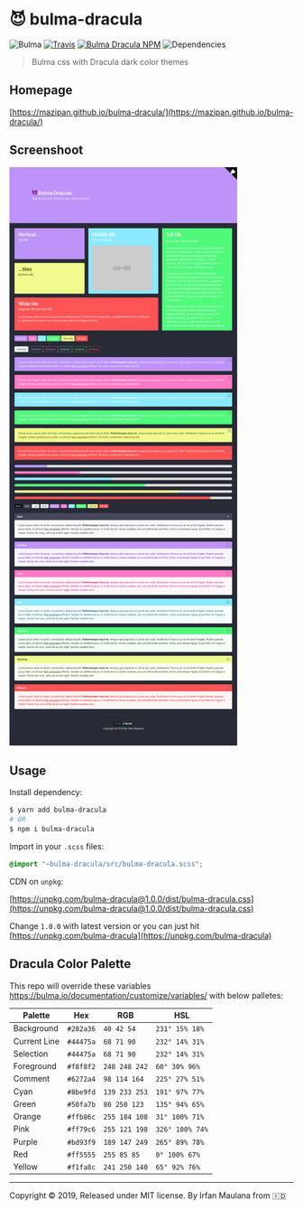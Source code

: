 # 😈 bulma-dracula

![Bulma](https://img.shields.io/badge/bulma-dracula-purple.svg) [![Travis](https://img.shields.io/travis/mazipan/bulma-dracula.svg)](https://travis-ci.org/mazipan/bulma-dracula) [![Bulma Dracula NPM](https://img.shields.io/npm/v/bulma-dracula.svg)](https://www.npmjs.com/package/bulma-dracula) ![Dependencies](https://img.shields.io/david/mazipan/bulma-dracula.svg)

> Bulma css with Dracula dark color themes

## Homepage

[https://mazipan.github.io/bulma-dracula/](https://mazipan.github.io/bulma-dracula/)

## Screenshoot

![Screenshoot](screenshoot.png)

## Usage

Install dependency:

```bash
$ yarn add bulma-dracula
# OR
$ npm i bulma-dracula
```

Import in your `.scss` files:

```scss
@import "~bulma-dracula/src/bulma-dracula.scss";
```

CDN on `unpkg`:

[https://unpkg.com/bulma-dracula@1.0.0/dist/bulma-dracula.css](https://unpkg.com/bulma-dracula@1.0.0/dist/bulma-dracula.css)

Change `1.0.0` with latest version or you can just hit [https://unpkg.com/bulma-dracula](https://unpkg.com/bulma-dracula)

## Dracula Color Palette

This repo will override these variables https://bulma.io/documentation/customize/variables/ with below palletes:

Palette      | Hex       | RGB           | HSL             | 
---          | ---       | ---           | ---             | 
Background   | `#282a36` | `40 42 54`    | `231° 15% 18%`  | 
Current Line | `#44475a` | `68 71 90`    | `232° 14% 31%`  | 
Selection    | `#44475a` | `68 71 90`    | `232° 14% 31%`  | 
Foreground   | `#f8f8f2` | `248 248 242` | `60° 30% 96%`   | 
Comment      | `#6272a4` | `98 114 164`  | `225° 27% 51%`  | 
Cyan         | `#8be9fd` | `139 233 253` | `191° 97% 77%`  | 
Green        | `#50fa7b` | `80 250 123`  | `135° 94% 65%`  | 
Orange       | `#ffb86c` | `255 184 108` | `31° 100% 71%`  | 
Pink         | `#ff79c6` | `255 121 198` | `326° 100% 74%` | 
Purple       | `#bd93f9` | `189 147 249` | `265° 89% 78%`  | 
Red          | `#ff5555` | `255 85 85`   | `0° 100% 67%`   | 
Yellow       | `#f1fa8c` | `241 250 140` | `65° 92% 76%`   | 

---

Copyright © 2019, Released under MIT license. By Irfan Maulana from 🇮🇩
